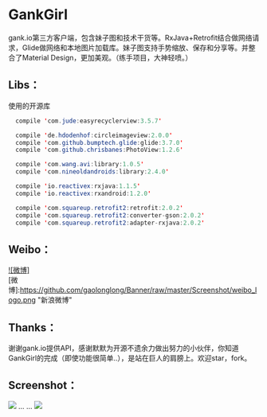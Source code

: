# GankGirl
gank.io第三方客户端，包含妹子图和技术干货等。RxJava+Retrofit结合做网络请求，Glide做网络和本地图片加载库。妹子图支持手势缩放、保存和分享等。并整合了Material Design，更加美观。（练手项目，大神轻喷。）


Libs：
------------

使用的开源库
``` java
  compile 'com.jude:easyrecyclerview:3.5.7'

  compile 'de.hdodenhof:circleimageview:2.0.0'
  compile 'com.github.bumptech.glide:glide:3.7.0'
  compile 'com.github.chrisbanes:PhotoView:1.2.6'

  compile 'com.wang.avi:library:1.0.5'
  compile 'com.nineoldandroids:library:2.4.0'

  compile 'io.reactivex:rxjava:1.1.5'
  compile 'io.reactivex:rxandroid:1.2.0'

  compile 'com.squareup.retrofit2:retrofit:2.0.2'
  compile 'com.squareup.retrofit2:converter-gson:2.0.2'
  compile 'com.squareup.retrofit2:adapter-rxjava:2.0.2'
```

Weibo：
------------

[![微博]](http://weibo.com/hlgao1935)  
[微博]:https://github.com/gaolonglong/Banner/raw/master/Screenshot/weibo_logo.png "新浪微博" 

Thanks：
------------

谢谢gank.io提供API，感谢默默为开源不遗余力做出努力的小伙伴，你知道GankGirl的完成（即使功能很简单..），是站在巨人的肩膀上。欢迎star，fork。

Screenshot：
------------
![](https://github.com/gaolonglong/GankGirl/raw/master/Screenshot/666.gif) ... ...  ![](https://github.com/gaolonglong/GankGirl/raw/master/Screenshot/33.png)
